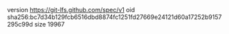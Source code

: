 version https://git-lfs.github.com/spec/v1
oid sha256:bc7d34b129fcb6516dbd8874fc1251fd27669e24121d60a17252b9157295c99d
size 19967

